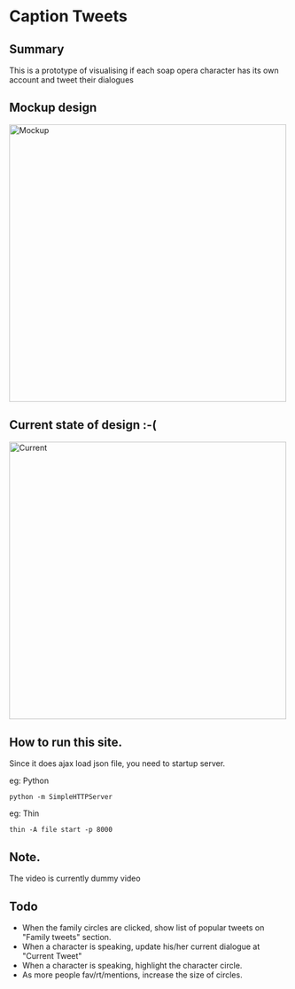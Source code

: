 # Caption Tweets

## Summary

This is a prototype of visualising if each soap opera character has its own account and tweet their dialogues


## Mockup design

<img src="https://lh5.googleusercontent.com/-vEwZRTjj6V0/UaEodQw8WOI/AAAAAAAADH8/l42rYqUaf4U/w962-h712-no/Screen+Shot+2013-05-25+at+22.07.24.png
" alt="Mockup" width="500px">

## Current state of design :-(

<img src="https://lh5.googleusercontent.com/-NiT0iciSVUw/UaEpc2mkA_I/AAAAAAAADII/on5V_DLDvL4/w993-h712-no/Screen+Shot+2013-05-25+at+22.12.50.png" alt="Current" width="500px">

## How to run this site.

Since it does ajax load json file, you need to startup server.

eg: Python

    python -m SimpleHTTPServer

eg: Thin

    thin -A file start -p 8000

## Note.

The video is currently dummy video


## Todo

- When the family circles are clicked, show list of popular tweets on "Family tweets" section.
- When a character is speaking, update his/her current dialogue at "Current Tweet"
- When a character is speaking, highlight the character circle.
- As more people fav/rt/mentions, increase the size of circles.